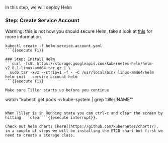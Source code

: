 In this step, we will deploy Helm

### Step: Create Service Account

Warning: this is not how you should secure Helm, take a look at [this](https://github.com/kubernetes/helm/blob/master/docs/securing_installation.md) for more information.

```
kubectl create -f helm-service-account.yaml
```{{execute T1}}

### Step: Install Helm
```curl -fsSL https://storage.googleapis.com/kubernetes-helm/helm-v2.8.1-linux-amd64.tar.gz | \
  sudo tar -xvz --strip=1 -f - -C /usr/local/bin/ linux-amd64/helm
helm init --service-account helm
```{{execute T1}}

Make sure Tiller starts up before you continue
```
watch "kubectl get pods -n kube-system | grep 'tiller\|NAME'"
```{{execute T1}}

When Tiller is in Running state you can ctrl-c and clear the screen by hitting ```clear```{{execute interrupt}}.

Check out helm charts [here](https://github.com/kubernetes/charts/), in a couple of steps we will be installing the ETCD chart but first we need to create a storage class.
